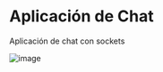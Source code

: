 # Aplicación de Chat

Aplicación de chat con sockets

![image](https://user-images.githubusercontent.com/34726470/209736879-acb632b3-f9b4-4a35-8400-8c7fdb2ef898.png)


